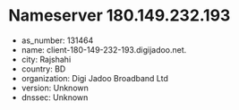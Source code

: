 # Nameserver 180.149.232.193

* as_number: 131464
* name: client-180-149-232-193.digijadoo.net.
* city: Rajshahi
* country: BD
* organization: Digi Jadoo Broadband Ltd
* version: Unknown
* dnssec: Unknown
